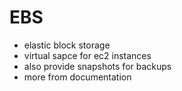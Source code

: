 # EBS
- elastic block storage
- virtual sapce for ec2 instances
- also provide snapshots for backups
- more from documentation 

